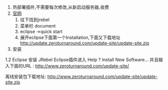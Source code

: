 #  #
1. 热部署插件,不需要每次修改,从新启动服务器,收费
2. [官网](https://zeroturnaround.com/)  
	1. 往下找到jrebel
	2. 菜单栏  document
	3. eclipse ->quick start
	4. 展开eclipse下面第一个Installation,下面又下载地址 
			http://update.zeroturnaround.com/update-site/update-site.zip
3. 安装



1.2 Eclipse
安装 JRebel Eclipse插件进入 Help ? Install New Software... 并且输入下面的URL :
http://www.zeroturnaround.com/update-site/

离线安装包下载地址:
http://www.zeroturnaround.com/update-site/update-site.zip